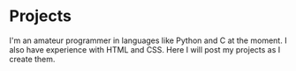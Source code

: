 # Projects
I'm an amateur programmer in languages ​​like Python and C at the moment. I also have experience with HTML and CSS. Here I will post my projects as I create them.
